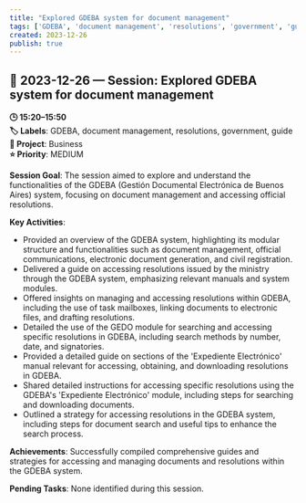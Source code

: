 ```yaml
---
title: "Explored GDEBA system for document management"
tags: ['GDEBA', 'document management', 'resolutions', 'government', 'guide']
created: 2023-12-26
publish: true
---
```


## 📅 2023-12-26 — Session: Explored GDEBA system for document management

**🕒 15:20–15:50**  
**🏷️ Labels**: GDEBA, document management, resolutions, government, guide  
**📂 Project**: Business  
**⭐ Priority**: MEDIUM  


**Session Goal**: The session aimed to explore and understand the functionalities of the GDEBA (Gestión Documental Electrónica de Buenos Aires) system, focusing on document management and accessing official resolutions.

**Key Activities**:
- Provided an overview of the GDEBA system, highlighting its modular structure and functionalities such as document management, official communications, electronic document generation, and civil registration.
- Delivered a guide on accessing resolutions issued by the ministry through the GDEBA system, emphasizing relevant manuals and system modules.
- Offered insights on managing and accessing resolutions within GDEBA, including the use of task mailboxes, linking documents to electronic files, and drafting resolutions.
- Detailed the use of the GEDO module for searching and accessing specific resolutions in GDEBA, including search methods by number, date, and signatories.
- Provided a detailed guide on sections of the 'Expediente Electrónico' manual relevant for accessing, obtaining, and downloading resolutions in GDEBA.
- Shared detailed instructions for accessing specific resolutions using the GDEBA's 'Expediente Electrónico' module, including steps for searching and downloading documents.
- Outlined a strategy for accessing resolutions in the GDEBA system, including steps for document search and useful tips to enhance the search process.

**Achievements**: Successfully compiled comprehensive guides and strategies for accessing and managing documents and resolutions within the GDEBA system.

**Pending Tasks**: None identified during this session.
